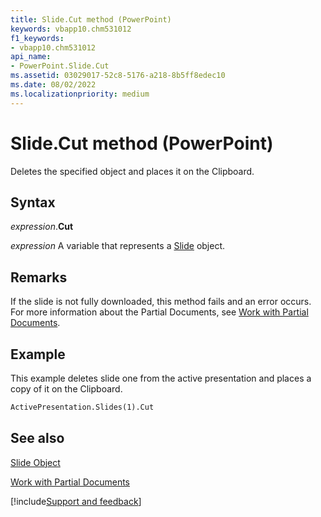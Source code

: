 ```yaml
---
title: Slide.Cut method (PowerPoint)
keywords: vbapp10.chm531012
f1_keywords:
- vbapp10.chm531012
api_name:
- PowerPoint.Slide.Cut
ms.assetid: 03029017-52c8-5176-a218-8b5ff8edec10
ms.date: 08/02/2022
ms.localizationpriority: medium
---
```



# Slide.Cut method (PowerPoint)

Deletes the specified object and places it on the Clipboard.


## Syntax

_expression_.**Cut**

_expression_ A variable that represents a [Slide](PowerPoint.Slide.md) object.


## Remarks

If the slide is not fully downloaded, this method fails and an error occurs. For more information about the Partial Documents, see [Work with Partial Documents](~/powerpoint/How-to/work-with-partial-documents.md).


## Example

This example deletes slide one from the active presentation and places a copy of it on the Clipboard.


```vb
ActivePresentation.Slides(1).Cut
```


## See also


[Slide Object](PowerPoint.Slide.md)

[Work with Partial Documents](~/powerpoint/How-to/work-with-partial-documents.md)

[!include[Support and feedback](~/includes/feedback-boilerplate.md)]